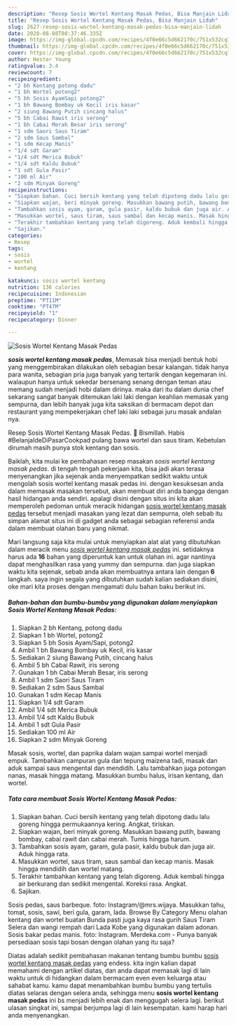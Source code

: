 ```yaml
---
description: "Resep Sosis Wortel Kentang Masak Pedas, Bisa Manjain Lidah"
title: "Resep Sosis Wortel Kentang Masak Pedas, Bisa Manjain Lidah"
slug: 2627-resep-sosis-wortel-kentang-masak-pedas-bisa-manjain-lidah
date: 2020-08-08T08:37:46.335Z
image: https://img-global.cpcdn.com/recipes/4f0e66c5d662170c/751x532cq70/sosis-wortel-kentang-masak-pedas-foto-resep-utama.jpg
thumbnail: https://img-global.cpcdn.com/recipes/4f0e66c5d662170c/751x532cq70/sosis-wortel-kentang-masak-pedas-foto-resep-utama.jpg
cover: https://img-global.cpcdn.com/recipes/4f0e66c5d662170c/751x532cq70/sosis-wortel-kentang-masak-pedas-foto-resep-utama.jpg
author: Hester Young
ratingvalue: 3.4
reviewcount: 7
recipeingredient:
- "2 bh Kentang potong dadu"
- "1 bh Wortel potong2"
- "5 bh Sosis AyamSapi potong2"
- "1 bh Bawang Bombay uk Kecil iris kasar"
- "2 siung Bawang Putih cincang halus"
- "5 bh Cabai Rawit iris serong"
- "1 bh Cabai Merah Besar iris serong"
- "1 sdm Saori Saus Tiram"
- "2 sdm Saus Sambal"
- "1 sdm Kecap Manis"
- "1/4 sdt Garam"
- "1/4 sdt Merica Bubuk"
- "1/4 sdt Kaldu Bubuk"
- "1 sdt Gula Pasir"
- "100 ml Air"
- "2 sdm Minyak Goreng"
recipeinstructions:
- "Siapkan bahan. Cuci bersih kentang yang telah dipotong dadu lalu goreng hingga permukaannya kering. Angkat, tiriskan."
- "Siapkan wajan, beri minyak goreng. Masukkan bawang putih, bawang bombay, cabai rawit dan cabai merah. Tumis hingga harum."
- "Tambahkan sosis ayam, garam, gula pasir, kaldu bubuk dan juga air. Aduk hingga rata."
- "Masukkan wortel, saus tiram, saus sambal dan kecap manis. Masak hingga mendidih dan wortel matang."
- "Terakhir tambahkan kentang yang telah digoreng. Aduk kembali hingga air berkurang dan sedikit mengental. Koreksi rasa. Angkat."
- "Sajikan."
categories:
- Resep
tags:
- sosis
- wortel
- kentang

katakunci: sosis wortel kentang 
nutrition: 136 calories
recipecuisine: Indonesian
preptime: "PT11M"
cooktime: "PT47M"
recipeyield: "1"
recipecategory: Dinner

---
```



![Sosis Wortel Kentang Masak Pedas](https://img-global.cpcdn.com/recipes/4f0e66c5d662170c/751x532cq70/sosis-wortel-kentang-masak-pedas-foto-resep-utama.jpg)

<b><i>sosis wortel kentang masak pedas</i></b>, Memasak bisa menjadi bentuk hobi yang menggembirakan dilakukan oleh sebagian besar kalangan. tidak hanya para wanita, sebagian pria juga banyak yang tertarik dengan kegemaran ini. walaupun hanya untuk sekedar bersenang senang dengan teman atau memang sudah menjadi hobi dalam dirinya. maka dari itu dalam dunia chef sekarang sangat banyak ditemukan laki laki dengan keahlian memasak yang sempurna, dan lebih banyak juga kita saksikan di bermacam depot dan restaurant yang mempekerjakan chef laki laki sebagai juru masak andalan nya.

Resep Sosis Wortel Kentang Masak Pedas. 💞 Bismillah. Habis #BelanjaIdeDiPasarCookpad pulang bawa wortel dan saus tiram. Kebetulan dirumah masih punya stok kentang dan sosis.

Baiklah, kita mulai ke pembahasan resep masakan <i>sosis wortel kentang masak pedas</i>. di tengah tengah pekerjaan kita, bisa jadi akan terasa menyenangkan jika sejenak anda menyempatkan sedikit waktu untuk mengolah sosis wortel kentang masak pedas ini. dengan kesuksesan anda dalam memasak masakan tersebut, akan membuat diri anda bangga dengan hasil hidangan anda sendiri. apalagi disini dengan situs ini kita akan memperoleh pedoman untuk meracik hidangan <u>sosis wortel kentang masak pedas</u> tersebut menjadi masakan yang lezat dan sempurna, oleh sebab itu simpan alamat situs ini di gadget anda sebagai sebagian referensi anda dalam membuat olahan baru yang nikmat.


Mari langsung saja kita mulai untuk menyiapkan alat alat yang dibutuhkan dalam meracik menu <u><i>sosis wortel kentang masak pedas</i></u> ini. setidaknya harus ada <b>16</b> bahan yang diperuntuk kan untuk olahan ini. agar nantinya dapat menghasilkan rasa yang yummy dan sempurna. dan juga siapkan waktu kita sejenak, sebab anda akan membuatnya antara lain dengan <b>6</b> langkah. saya ingin segala yang dibutuhkan sudah kalian sediakan disini, oke mari kita proses dengan mengamati dulu bahan baku berikut ini.

<!--inarticleads1-->

##### Bahan-bahan dan bumbu-bumbu yang digunakan dalam menyiapkan Sosis Wortel Kentang Masak Pedas:

1. Siapkan 2 bh Kentang, potong dadu
1. Siapkan 1 bh Wortel, potong2
1. Siapkan 5 bh Sosis Ayam/Sapi, potong2
1. Ambil 1 bh Bawang Bombay uk Kecil, iris kasar
1. Sediakan 2 siung Bawang Putih, cincang halus
1. Ambil 5 bh Cabai Rawit, iris serong
1. Gunakan 1 bh Cabai Merah Besar, iris serong
1. Ambil 1 sdm Saori Saus Tiram
1. Sediakan 2 sdm Saus Sambal
1. Gunakan 1 sdm Kecap Manis
1. Siapkan 1/4 sdt Garam
1. Ambil 1/4 sdt Merica Bubuk
1. Ambil 1/4 sdt Kaldu Bubuk
1. Ambil 1 sdt Gula Pasir
1. Sediakan 100 ml Air
1. Siapkan 2 sdm Minyak Goreng


Masak sosis, wortel, dan paprika dalam wajan sampai wortel menjadi empuk. Tambahkan campuran gula dan tepung maizena tadi, masak dan aduk sampai saus mengental dan mendidih. Lalu tambahkan juga potongan nanas, masak hingga matang. Masukkan bumbu halus, irisan kentang, dan wortel. 

<!--inarticleads2-->

##### Tata cara membuat Sosis Wortel Kentang Masak Pedas:

1. Siapkan bahan. Cuci bersih kentang yang telah dipotong dadu lalu goreng hingga permukaannya kering. Angkat, tiriskan.
1. Siapkan wajan, beri minyak goreng. Masukkan bawang putih, bawang bombay, cabai rawit dan cabai merah. Tumis hingga harum.
1. Tambahkan sosis ayam, garam, gula pasir, kaldu bubuk dan juga air. Aduk hingga rata.
1. Masukkan wortel, saus tiram, saus sambal dan kecap manis. Masak hingga mendidih dan wortel matang.
1. Terakhir tambahkan kentang yang telah digoreng. Aduk kembali hingga air berkurang dan sedikit mengental. Koreksi rasa. Angkat.
1. Sajikan.


Sosis pedas, saus barbeque. foto: Instagram/@mrs.wijaya. Masukkan tahu, tomat, sosis, sawi, beri gula, garam, lada. Browse By Category Menu olahan kentang dan wortel buatan Bunda pasti juga kaya rasa gurih Saus Tiram Selera dan wangi rempah dari Lada Kobe yang digunakan dalam adonan. Sosis bakar pedas manis. foto: Instagram. Merdeka.com - Punya banyak persediaan sosis tapi bosan dengan olahan yang itu saja? 

Diatas adalah sedikit pembahasan makanan tentang bumbu bumbu <u>sosis wortel kentang masak pedas</u> yang endess. kita ingin kalian dapat memahami dengan artikel diatas, dan anda dapat memasak lagi di lain waktu untuk di hidangkan dalam bermacam even even keluarga atau sahabat kamu. kamu dapat menambahkan bumbu bumbu yang tertulis diatas selaras dengan selera anda, sehingga menu <b>sosis wortel kentang masak pedas</b> ini bs menjadi lebih enak dan menggugah selera lagi. berikut ulasan singkat ini, sampai berjumpa lagi di lain kesempatan. kami harap hari anda menyenangkan.
